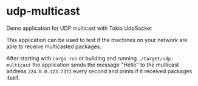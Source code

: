 # udp-multicast
Demo application for UDP multicast with Tokio UdpSocket

This application can be used to test if the machines on your network are able to receive multicasted packages.

After starting with `cargo run` or building and running `./target/udp-multicast` the application sends the message "Hello" to the multicast address `224.0.0.123:7373` every second and prints if it received packages itself.

